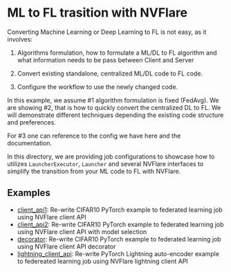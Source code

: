 # ML to FL trasition with NVFlare

Converting Machine Learning or Deep Learning to FL is not easy, as it involves:

1. Algorithms formulation, how to formulate a ML/DL to FL algorithm and what information needs to be pass between Client and Server

2. Convert existing standalone, centralized ML/DL code to FL code.

3. Configure the workflow to use the newly changed code.

In this example, we assume #1 algorithm formulation is fixed (FedAvg).
We are showing #2, that is how to quickly convert the centralized DL to FL.
We will demonstrate different techniques depending the existing code structure and preferences.

For #3 one can reference to the config we have here and the documentation.

In this directory, we are providing job configurations to showcase how to utilizes 
`LauncherExecutor`, `Launcher` and several NVFlare interfaces to simplify the
transition from your ML code to FL with NVFlare.


## Examples

- [client_api1](./jobs/client_api1/): Re-write CIFAR10 PyTorch example to federated learning job using NVFlare client API
- [client_api2](./jobs/client_api2/): Re-write CIFAR10 PyTorch example to federated learning job using NVFlare client API with model selection
- [decorator](./jobs/decorator/): Re-write CIFAR10 PyTorch example to federated learning job using NVFlare client API decorator
- [lightning_client_api](./jobs/lightning_client_api/): Re-write PyTorch Lightning auto-encoder example to federeated learning job using NVFlare lightning client API
